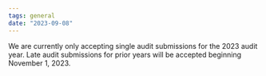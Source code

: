 ```yaml
---
tags: general
date: "2023-09-08"
---
```

We are currently only accepting single audit submissions for the 2023 audit year. Late audit submissions for prior years will be accepted beginning November 1, 2023.